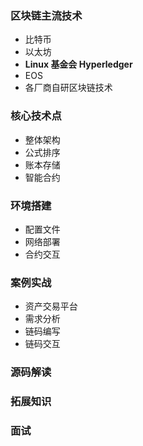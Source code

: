 ### 区块链主流技术

* 比特币
* 以太坊
* **Linux 基金会 Hyperledger**
* EOS
* 各厂商自研区块链技术

### 核心技术点

* 整体架构
* 公式排序
* 账本存储
* 智能合约

### 环境搭建

* 配置文件
* 网络部署
* 合约交互

### 案例实战

* 资产交易平台
* 需求分析
* 链码编写
* 链码交互

### 源码解读

### 拓展知识

### 面试

